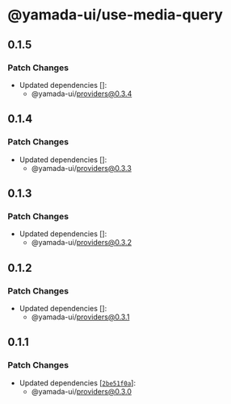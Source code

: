 # @yamada-ui/use-media-query

## 0.1.5

### Patch Changes

- Updated dependencies []:
  - @yamada-ui/providers@0.3.4

## 0.1.4

### Patch Changes

- Updated dependencies []:
  - @yamada-ui/providers@0.3.3

## 0.1.3

### Patch Changes

- Updated dependencies []:
  - @yamada-ui/providers@0.3.2

## 0.1.2

### Patch Changes

- Updated dependencies []:
  - @yamada-ui/providers@0.3.1

## 0.1.1

### Patch Changes

- Updated dependencies [[`2be51f0a`](https://github.com/hirotomoyamada/yamada-ui/commit/2be51f0a02196aeda977a7cf3ccc475cee391752)]:
  - @yamada-ui/providers@0.3.0
